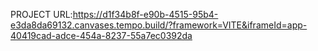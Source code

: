 PROJECT URL:https://d1f34b8f-e90b-4515-95b4-e3da8da69132.canvases.tempo.build/?framework=VITE&iframeId=app-40419cad-adce-454a-8237-55a7ec0392da


